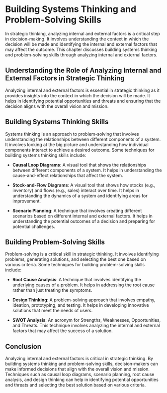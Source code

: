 Building Systems Thinking and Problem-Solving Skills
========================================================================================================

In strategic thinking, analyzing internal and external factors is a critical step in decision-making. It involves understanding the context in which the decision will be made and identifying the internal and external factors that may affect the outcome. This chapter discusses building systems thinking and problem-solving skills through analyzing internal and external factors.

Understanding the Role of Analyzing Internal and External Factors in Strategic Thinking
---------------------------------------------------------------------------------------

Analyzing internal and external factors is essential in strategic thinking as it provides insights into the context in which the decision will be made. It helps in identifying potential opportunities and threats and ensuring that the decision aligns with the overall vision and mission.

Building Systems Thinking Skills
--------------------------------

Systems thinking is an approach to problem-solving that involves understanding the relationships between different components of a system. It involves looking at the big picture and understanding how individual components interact to achieve a desired outcome. Some techniques for building systems thinking skills include:

* **Causal Loop Diagrams**: A visual tool that shows the relationships between different components of a system. It helps in understanding the cause-and-effect relationships that affect the system.

* **Stock-and-Flow Diagrams**: A visual tool that shows how stocks (e.g., inventory) and flows (e.g., sales) interact over time. It helps in understanding the dynamics of a system and identifying areas for improvement.

* **Scenario Planning**: A technique that involves creating different scenarios based on different internal and external factors. It helps in understanding the potential outcomes of a decision and preparing for potential challenges.

Building Problem-Solving Skills
-------------------------------

Problem-solving is a critical skill in strategic thinking. It involves identifying problems, generating solutions, and selecting the best one based on various criteria. Some techniques for building problem-solving skills include:

* **Root Cause Analysis**: A technique that involves identifying the underlying causes of a problem. It helps in addressing the root cause rather than just treating the symptoms.

* **Design Thinking**: A problem-solving approach that involves empathy, ideation, prototyping, and testing. It helps in developing innovative solutions that meet the needs of users.

* **SWOT Analysis**: An acronym for Strengths, Weaknesses, Opportunities, and Threats. This technique involves analyzing the internal and external factors that may affect the success of a solution.

Conclusion
----------

Analyzing internal and external factors is critical in strategic thinking. By building systems thinking and problem-solving skills, decision-makers can make informed decisions that align with the overall vision and mission. Techniques such as causal loop diagrams, scenario planning, root cause analysis, and design thinking can help in identifying potential opportunities and threats and selecting the best solution based on various criteria.
